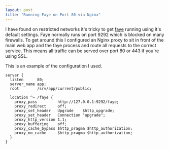 ```yaml
---
layout: post
title: "Running Faye on Port 80 via Nginx"
---
```


I have found on restricted networks it's tricky to get [faye][1] running using
it's default settings. Faye normally runs on port 9292 which is blocked on many
firewalls. To get around this I configured an Nginx proxy to sit in front of the
main web app and the faye process and route all requests to the correct service.
This means all traffic can be served over port 80 or 443 if you're using SSL.

This is an example of the configuration I used.

    server {
      listen      80;
      server_name app;
      root        /srv/app/current/public;

      location ^~ /faye {
        proxy_pass         http://127.0.0.1:9292/faye;
        proxy_redirect     off;
        proxy_set_header   Upgrade    $http_upgrade;
        proxy_set_header   Connection "upgrade";
        proxy_http_version 1.1;
        proxy_buffering    off;
        proxy_cache_bypass $http_pragma $http_authorization;
        proxy_no_cache     $http_pragma $http_authorization;
      }
    }

[1]: http://faye.jcoglan.com